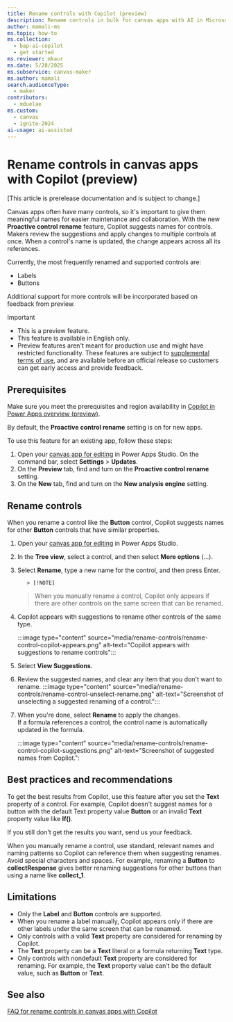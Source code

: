 ```yaml
---
title: Rename controls with Copilot (preview)
description: Rename controls in bulk for canvas apps with AI in Microsoft Power Apps.
author: mamali-ms
ms.topic: how-to
ms.collection:
  - bap-ai-copilot
  - get started
ms.reviewer: mkaur
ms.date: 5/28/2025
ms.subservice: canvas-maker
ms.author: mamali
search.audienceType:
  - maker
contributors:
  - mduelae
ms.custom:
  - canvas
  - ignite-2024
ai-usage: ai-assisted
---
```


# Rename controls in canvas apps with Copilot (preview)

[This article is prerelease documentation and is subject to change.]

Canvas apps often have many controls, so it's important to give them meaningful names for easier maintenance and collaboration. With the new **Proactive control rename** feature, Copilot suggests names for controls. Makers review the suggestions and apply changes to multiple controls at once. When a control's name is updated, the change appears across all its references.

Currently, the most frequently renamed and supported controls are:

- Labels
- Buttons

Additional support for more controls will be incorporated based on feedback from preview.

> [!IMPORTANT]
>
> - This is a preview feature.
> - This feature is available in English only.
> - Preview features aren't meant for production use and might have restricted functionality. These features are subject to [supplemental terms of use](https://go.microsoft.com/fwlink/?linkid=2189520), and are available before an official release so customers can get early access and provide feedback.

## Prerequisites

Make sure you meet the prerequisites and region availability in [Copilot in Power Apps overview (preview)](../ai-overview.md#availability).

By default, the **Proactive control rename** setting is on for new apps.

To use this feature for an existing app, follow these steps:

1. Open your [canvas app for editing](../edit-app.md) in Power Apps Studio. On the command bar, select **Settings** > **Updates**.
1. On the **Preview** tab, find and turn on the **Proactive control rename** setting.
1. On the **New** tab, find and turn on the **New analysis engine** setting.


## Rename controls

When you rename a control like the **Button** control, Copilot suggests names for other **Button** controls that have similar properties.

1. Open your [canvas app for editing](../edit-app.md) in Power Apps Studio.

1. In the **Tree view**, select a control, and then select **More options** (...).

1. Select **Rename**, type a new name for the control, and then press Enter.

          > [!NOTE]
     > When you manually rename a control, Copilot only appears if there are other controls on the same screen that can be renamed.

1. Copilot appears with suggestions to rename other controls of the same type.

    :::image type="content" source="media/rename-controls/rename-control-copilot-appears.png" alt-text="Copilot appears with suggestions to rename controls":::

1. Select **View Suggestions**.

1. Review the suggested names, and clear any item that you don't want to rename. :::image type="content" source="media/rename-controls/rename-control-unselect-rename.png" alt-text="Screenshot of unselecting a suggested renaming of a control.":::

1. When you're done, select **Rename** to apply the changes. <br>If a formula references a control, the control name is automatically updated in the formula.

    :::image type="content" source="media/rename-controls/rename-control-copilot-suggestions.png" alt-text="Screenshot of suggested names from Copilot.":


## Best practices and recommendations

To get the best results from Copilot, use this feature after you set the **Text** property of a control. For example, Copilot doesn't suggest names for a button with the default Text property value **Button** or an invalid **Text** property value like **If()**.

If you still don't get the results you want, send us your feedback.

When you manually rename a control, use standard, relevant names and naming patterns so Copilot can reference them when suggesting renames. Avoid special characters and spaces. For example, renaming a **Button** to **collectResponse** gives better renaming suggestions for other buttons than using a name like **collect_1**.

## Limitations

- Only the **Label** and **Button** controls are supported.
- When you rename a label manually, Copilot appears only if there are other labels under the same screen that can be renamed.
- Only controls with a valid **Text** property are considered for renaming by Copilot.
- The **Text** property can be a **Text** literal or a formula returning **Text** type.
- Only controls with nondefault **Text** property are considered for renaming. For example, the **Text** property value can't be the default value, such as **Button** or **Text**.

## See also

[FAQ for rename controls in canvas apps with Copilot](../../common/faq-rename-control.md)
